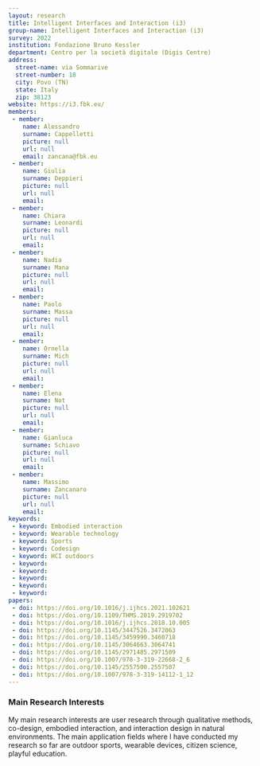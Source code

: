 ```yaml
---
layout: research
title: Intelligent Interfaces and Interaction (i3)
group-name: Intelligent Interfaces and Interaction (i3)
survey: 2022
institution: Fondazione Bruno Kessler
department: Centro per la società digitale (Digis Centre)
address: 
  street-name: via Sommarive
  street-number: 18
  city: Povo (TN)
  state: Italy
  zip: 38123
website: https://i3.fbk.eu/
members: 
 - member: 
    name: Alessandro
    surname: Cappelletti
    picture: null
    url: null
    email: zancana@fbk.eu
 - member: 
    name: Giulia
    surname: Deppieri
    picture: null
    url: null
    email: 
 - member: 
    name: Chiara
    surname: Leonardi
    picture: null
    url: null
    email: 
 - member: 
    name: Nadia
    surname: Mana
    picture: null
    url: null
    email: 
 - member: 
    name: Paolo
    surname: Massa
    picture: null
    url: null
    email: 
 - member: 
    name: Ornella
    surname: Mich
    picture: null
    url: null
    email: 
 - member: 
    name: Elena
    surname: Not
    picture: null
    url: null
    email: 
 - member: 
    name: Gianluca
    surname: Schiavo
    picture: null
    url: null
    email: 
 - member: 
    name: Massimo
    surname: Zancanaro
    picture: null
    url: null
    email: 
keywords: 
 - keyword: Embodied interaction
 - keyword: Wearable technology
 - keyword: Sports
 - keyword: Codesign
 - keyword: HCI outdoors
 - keyword: 
 - keyword: 
 - keyword: 
 - keyword: 
 - keyword: 
papers: 
 - doi: https://doi.org/10.1016/j.ijhcs.2021.102621
 - doi: https://doi.org/10.1109/THMS.2019.2919702
 - doi: https://doi.org/10.1016/j.ijhcs.2018.10.005
 - doi: https://doi.org/10.1145/3447526.3472063
 - doi: https://doi.org/10.1145/3459990.3460718
 - doi: https://doi.org/10.1145/3064663.3064741
 - doi: https://doi.org/10.1145/2971485.2971509
 - doi: https://doi.org/10.1007/978-3-319-22668-2_6
 - doi: https://doi.org/10.1145/2557500.2557507
 - doi: https://doi.org/10.1007/978-3-319-14112-1_12
---
```



### Main Research Interests
My main research interests are user research through qualitative methods, co-design, embodied interaction, and interaction design in natural environments. The main application fields where I have conducted my research so far are outdoor sports, wearable devices, citizen science, playful education.
